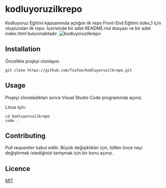 # kodluyoruzilkrepo
Kodluyoruz Eğitimi kapsamında açtığım ilk repo
Front-End Eğitimi ödev_1 için oluşturulan ilk repo. İçerisinde bir adet README.md dosyası ve bir adet index.html bulunmaktadır.
![kodluyoruzilkrepo](https://user-images.githubusercontent.com/43966539/130567364-cfb83463-1129-4e43-8aed-be92d2217cd2.PNG)
## Installation
Öncelikle projeyi clonlayın.

```
git clone https://github.com/Tsufan/kodluyoruzilkrepo.git
```

## Usage
Projeyi cloneladıktan sonra Visual Studio Code programında açınız.

Linux için:
```
cd kodluyoruzilkrepo
code .
```
## Contributing
Pull requestler kabul edilir. Büyük değişiklikler için, lütfen önce neyi değiştirmek istediğinizi tartışmak için bir konu açınız.

## Licence
[MIT](https://choosealicense.com/licenses/mit/)
